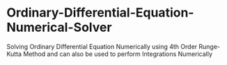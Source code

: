 # Ordinary-Differential-Equation-Numerical-Solver
Solving Ordinary Differential Equation Numerically using 4th Order Runge-Kutta Method and can also be used to perform Integrations Numerically
